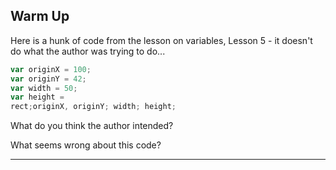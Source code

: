 ## Warm Up

Here is a hunk of code from the lesson on variables, Lesson 5 - it doesn't do what the author was trying to do...

```javascript
var originX = 100;
var originY = 42;
var width = 50;
var height =
rect;originX, originY; width; height;
```

What do you think the author intended?

What seems wrong about this code?

---
